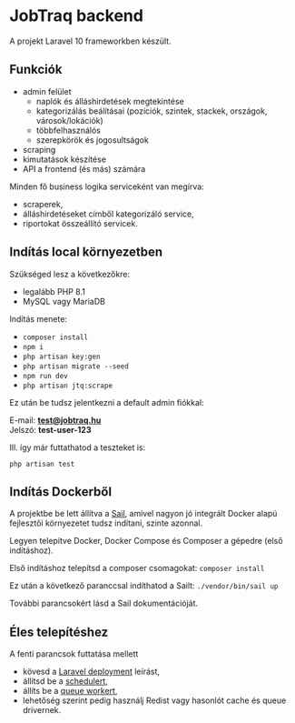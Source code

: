 # JobTraq backend

A projekt Laravel 10 frameworkben készült.

## Funkciók

- admin felület
  - naplók és álláshirdetések megtekintése
  - kategorizálás beálításai (pozíciók, szintek, stackek, országok, városok/lokációk)
  - többfelhasználós
  - szerepkörök és jogosultságok
- scraping
- kimutatások készítése
- API a frontend (és más) számára

Minden fő business logika serviceként van megírva:

- scraperek,
- álláshirdetéseket címből kategorizáló service,
- riportokat összeállító servicek.

## Indítás local környezetben

Szükséged lesz a következőkre:
- legalább PHP 8.1
- MySQL vagy MariaDB

Indítás menete:

- `composer install`
- `npm i`
- `php artisan key:gen`
- `php artisan migrate --seed`
- `npm run dev`
- `php artisan jtq:scrape`

Ez után be tudsz jelentkezni a default admin fiókkal:

E-mail: **test@jobtraq.hu**<br>
Jelszó: **test-user-123**

Ill. így már futtathatod a teszteket is:

```php artisan test```

## Indítás Dockerből

A projektbe be lett állítva a [Sail](https://laravel.com/docs/10.x/sail), amivel nagyon jó integrált Docker alapú
fejlesztői környezetet tudsz indítani, szinte azonnal.

Legyen telepítve Docker, Docker Compose és Composer a gépedre (első indításhoz).

Első indításhoz telepítsd a composer csomagokat: `composer install`

Ez után a következő paranccsal indíthatod a Sailt: `./vendor/bin/sail up`

További parancsokért lásd a Sail dokumentációját.

## Éles telepítéshez

A fenti parancsok futtatása mellett

- kövesd a [Laravel deployment](https://laravel.com/docs/10.x/deployment) leírást,
- állítsd be a [schedulert](https://laravel.com/docs/10.x/scheduling#running-the-scheduler),
- állíts be a [queue workert](https://laravel.com/docs/10.x/queues#running-the-queue-worker),
- lehetőség szerint pedig használj Redist vagy hasonlót cache és queue drivernek.
